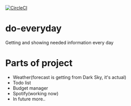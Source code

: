 [![CircleCI](https://circleci.com/gh/Kamil-IT/do-everyday/tree/master.svg?style=svg)](https://circleci.com/gh/Kamil-IT/do-everyday/tree/master)
# do-everyday
Getting and showing needed information every day

# Parts of project
- Weather(forecast is getting from Dark Sky, it's actual)
- Todo list
- Budget manager
- Spotify(working now)
- In future more..
